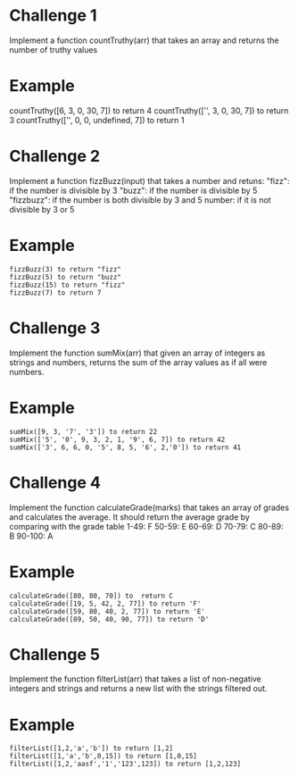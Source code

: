 # Challenge 1
Implement a function countTruthy(arr) that takes an array and returns the number of truthy values

# Example
countTruthy([6, 3, 0, 30, 7])  to return 4 
countTruthy(['', 3, 0, 30, 7]) to return 3
countTruthy(['', 0, 0, undefined, 7])  to return 1

# Challenge 2

Implement a function fizzBuzz(input) that takes a number and retuns:
"fizz": if the number is divisible by 3
"buzz": if the number is divisible by 5
"fizzbuzz": if the number is both divisible by 3 and 5
number: if it is not divisible by 3 or 5


# Example
    fizzBuzz(3) to return "fizz" 
    fizzBuzz(5) to return "buzz" 
    fizzBuzz(15) to return "fizz" 
    fizzBuzz(7) to return 7 
   
# Challenge 3

Implement the function sumMix(arr) that given an array of integers as strings and numbers, returns the sum of the array values as if all were numbers.
# Example
    sumMix([9, 3, '7', '3']) to return 22
    sumMix(['5', '0', 9, 3, 2, 1, '9', 6, 7]) to return 42
    sumMix(['3', 6, 6, 0, '5', 8, 5, '6', 2,'0']) to return 41


# Challenge 4

Implement the function calculateGrade(marks) that takes an array of grades and calculates the average. It should return the average grade by comparing with the grade table
1-49: F
50-59: E
60-69: D
70-79: C
80-89: B
90-100: A
# Example
    calculateGrade([80, 80, 70]) to  return C
    calculateGrade([19, 5, 42, 2, 77]) to return 'F'
    calculateGrade([59, 80, 40, 2, 77]) to return 'E'
    calculateGrade([89, 50, 40, 90, 77]) to return 'D'
    
# Challenge 5

Implement the function filterList(arr) that takes a list of non-negative integers and strings and returns a new list with the strings filtered out.
# Example
    filterList([1,2,'a','b']) to return [1,2]
    filterList([1,'a','b',0,15]) to return [1,0,15]
    filterList([1,2,'aasf','1','123',123]) to return [1,2,123]